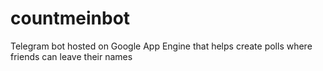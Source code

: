 # countmeinbot
Telegram bot hosted on Google App Engine that helps create polls where friends can leave their names
